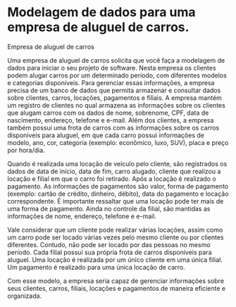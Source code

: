 # Modelagem de dados para uma empresa de aluguel de carros.


Empresa de aluguel de carros

Uma empresa de aluguel de carros solicita que você faça a modelagem de dados para iniciar o seu projeto de software. Nesta empresa os clientes podem alugar carros por um determinado período, com diferentes modelos e categorias disponíveis. Para gerenciar essas informações, a empresa precisa de um banco de dados que permita armazenar e consultar dados sobre clientes, carros, locações, pagamentos e filiais. A empresa mantém um registro de clientes no qual armazena as informações sobre os clientes que alugam carros com os dados de nome, sobrenome, CPF, data de nascimento, endereço, telefone e e-mail. Além dos clientes, a empresa também possui uma frota de carros com as informações sobre os carros disponíveis para aluguel, em que cada carro possui informações de modelo, ano, cor, categoria (exemplo: econômico, luxo, SUV), placa e preço por hora/dia.

Quando é realizada uma locação de veículo pelo cliente, são registrados os dados de data de início, data de fim, carro alugado, cliente que realizou a locação e filial em que o carro foi retirado. Após a locação é realizado o pagamento. As informações de pagamentos são valor, forma de pagamento (exemplo: cartão de crédito, dinheiro, débito), data do pagamento e locação correspondente. É importante ressaltar que uma locação pode ter mais de uma forma de pagamento. Ainda no controle da filial, são mantidas as informações de nome, endereço, telefone e e-mail.

Vale considerar que um cliente pode realizar várias locações, assim como um carro pode ser locado várias vezes pelo mesmo cliente ou por clientes diferentes. Contudo, não pode ser locado por das pessoas no mesmo período. Cada filial possui sua própria frota de carros disponíveis para aluguel. Uma locação é realizada por um único cliente em uma única filial. Um pagamento é realizado para uma única locação de carro.

Com esse modelo, a empresa seria capaz de gerenciar informações sobre seus clientes, carros, filiais, locações e pagamentos de maneira eficiente e organizada.